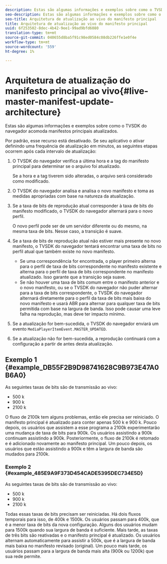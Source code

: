 ```yaml
---
description: Estas são algumas informações e exemplos sobre como o TVSDK do navegador acomoda manifestos principais atualizados.
seo-description: Estas são algumas informações e exemplos sobre como o TVSDK do navegador acomoda manifestos principais atualizados.
seo-title: Arquitetura de atualização ao vivo do manifesto principal
title: Arquitetura de atualização ao vivo do manifesto principal
uuid: 6f253502-8dec-4b42-9ee1-99ad9bfd6080
translation-type: tm+mt
source-git-commit: 040655d8ba5f91c98ed0584c08db226ffe1e0f4e
workflow-type: tm+mt
source-wordcount: '559'
ht-degree: 1%

---
```



# Arquitetura de atualização do manifesto principal ao vivo{#live-master-manifest-update-architecture}

Estas são algumas informações e exemplos sobre como o TVSDK do navegador acomoda manifestos principais atualizados.

Por padrão, esse recurso está desativado. Se seu aplicativo o ativar definindo uma frequência de atualização em minutos, as seguintes etapas ocorrem após cada intervalo de atualização:

1. O TVSDK do navegador verifica a última hora e a tag do manifesto principal para determinar se o arquivo foi atualizado.

   Se a hora e a tag tiverem sido alteradas, o arquivo será considerado como modificado.
1. O TVSDK do navegador analisa e analisa o novo manifesto e toma as medidas apropriadas com base na natureza da atualização.
1. Se a taxa de bits de reprodução atual corresponder à taxa de bits do manifesto modificado, o TVSDK do navegador alternará para o novo perfil.

   O novo perfil pode ser de um servidor diferente ou do mesmo, na mesma taxa de bits. Nesse caso, a transição é suave.
1. Se a taxa de bits de reprodução atual não estiver mais presente no novo manifesto, o TVSDK do navegador tentará encontrar uma taxa de bits no perfil atual que também existe no novo manifesto.

   * Se uma correspondência for encontrada, o player primeiro alterna para o perfil de taxa de bits correspondente no manifesto existente e alterna para o perfil de taxa de bits correspondente no manifesto atualizado. Isso garante que a transição seja suave.
   * Se não houver uma taxa de bits comum entre o manifesto anterior e o novo manifesto, ou se o TVSDK do navegador não puder alternar para a taxa de bits correspondente, o TVSDK do navegador alternará diretamente para o perfil da taxa de bits mais baixa do novo manifesto e usará ABR para alternar para qualquer taxa de bits permitida com base na largura de banda. Isso pode causar uma leve falha na reprodução, mas deve ter impacto mínimo.

1. Se a atualização for bem-sucedida, o TVSDK do navegador enviará um evento `MediaPlayerItemEvent.MASTER_UPDATED`.
1. Se a atualização não for bem-sucedida, a reprodução continuará com a configuração a partir de antes desta atualização.

## Exemplo 1 {#example_DB55F2B9D98741628C9B973E47A0B6A0}

As seguintes taxas de bits são de transmissão ao vivo:

* 500 k
* 900 k
* 2100 k

O fluxo de 2100k tem alguns problemas, então ele precisa ser reiniciado. O manifesto principal é atualizado para conter apenas 500 k e 900 k. Pouco depois, os usuários que assistem a esse programa a 2100k experimentarão uma mudança de taxa de bits para 900k. Os usuários assistindo a 900k continuam assistindo a 900k. Posteriormente, o fluxo de 2100k é retomado e é adicionado novamente ao manifesto principal. Um pouco depois, os usuários que estão assistindo a 900k e têm a largura de banda são mudados para 2100k.

### Exemplo 2 {#example_485E9A9F373D454CADE5395DEC734E5D}

As seguintes taxas de bits são de transmissão ao vivo:

* 500 k
* 900 k
* 2100 k

Todas essas taxas de bits precisam ser reiniciadas. Há dois fluxos temporais para isso, de 400k e 1500k. Os usuários passam para 400k, que é a menor taxa de bits da nova configuração. Alguns dos usuários mudam para 1500k quando sua largura de banda é suficiente. Mais tarde, as taxas de três bits são reativadas e o manifesto principal é atualizado. Os usuários alternam automaticamente para assistir a 500k, que é a largura de banda mais baixa no manifesto revisado (original). Um pouco mais tarde, os usuários passam para a largura de banda mais alta (900k ou 1200k) que sua rede permite.

<!-- 

WRITER: Add relref to api/psdk/asdoc-dhls_1.4/com/adobe/mediacore/events/MediaPlayerItemEvent.html#MASTER_UPDATED

 -->

